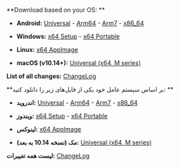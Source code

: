 <!--<p  dir="ltr" style="font-size: 20px">"$RELEASE_VERSION"</p> 
<div align=left>
<a href="https://play.google.com/store/apps/details?id=app.hiddify.com"><img width=20% src="https://github.com/hiddify/hiddify-next/blob/main/assets/images/google-play-badge.png"></a>
</div>
-->

**Download based on your OS:
**
- **Android:** [Universal](https://github.com/hiddify/hiddify-next/releases/download/${tag}/hiddify-android-universal.apk) - [Arm64](https://github.com/hiddify/hiddify-next/releases/download/${tag}/hiddify-android-arm64.apk) - [Arm7](https://github.com/hiddify/hiddify-next/releases/download/${tag}/hiddify-android-arm7.apk) - [x86_64](https://github.com/hiddify/hiddify-next/releases/download/${tag}/hiddify-android-x86_64.apk) 

- **Windows:** [x64 Setup](https://github.com/hiddify/hiddify-next/releases/download/${tag}/hiddify-windows-x64-setup.exe) - [x64 Portable](https://github.com/hiddify/hiddify-next/releases/download/${tag}/hiddify-windows-x64-portable.zip)

- **Linux:** [x64 AppImage](https://github.com/hiddify/hiddify-next/releases/download/${tag}/hiddify-linux-x64.AppImage.zip)

- **macOS (v10.14+):** [Universal (x64, M series)](https://github.com/hiddify/hiddify-next/releases/download/${tag}/hiddify-macos-universal.dmg)

**List of all changes:** [ChangeLog](https://github.com/hiddify/hiddify-next/blob/main/changelog.md)

**بر اساس سیستم عامل خود یکی از فایل‌های زیر را دانلود کنید:
**

- **اندروید:** [Universal](https://github.com/hiddify/hiddify-next/releases/download/${tag}/hiddify-android-universal.apk) - [Arm64](https://github.com/hiddify/hiddify-next/releases/download/${tag}/hiddify-android-arm64.apk) - [Arm7](https://github.com/hiddify/hiddify-next/releases/download/${tag}/hiddify-android-arm7.apk) - [x86_64](https://github.com/hiddify/hiddify-next/releases/download/${tag}/hiddify-android-x86_64.apk) 

- **ویندوز:** [x64 Setup](https://github.com/hiddify/hiddify-next/releases/download/${tag}/hiddify-windows-x64-setup.exe) - [x64 Portable](https://github.com/hiddify/hiddify-next/releases/download/${tag}/hiddify-windows-x64-portable.zip)

- **لینوکس:** [x64 AppImage](https://github.com/hiddify/hiddify-next/releases/download/${tag}/hiddify-linux-x64.AppImage.zip)

- **مک (نسخه 10.14 به بعد):** [Universal (x64, M series)](https://github.com/hiddify/hiddify-next/releases/download/${tag}/hiddify-macos-universal.dmg)

**لیست همه تغییرات:** [ChangeLog](https://github.com/hiddify/hiddify-next/blob/main/changelog.md)
